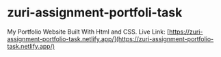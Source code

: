 # zuri-assignment-portfoli-task
My Portfolio Website Built With Html and CSS. 
Live Link: [https://zuri-assignment-portfolio-task.netlify.app/](https://zuri-assignment-portfolio-task.netlify.app/)
